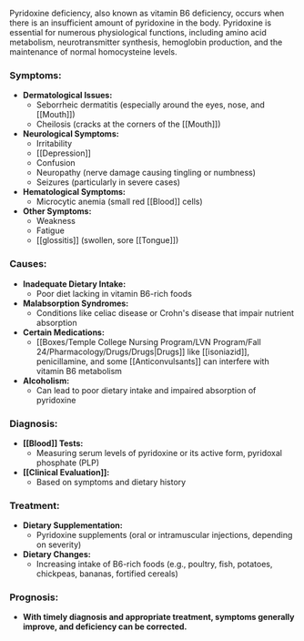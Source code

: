 Pyridoxine deficiency, also known as vitamin B6 deficiency, occurs when there is an insufficient amount of pyridoxine in the body. Pyridoxine is essential for numerous physiological functions, including amino acid metabolism, neurotransmitter synthesis, hemoglobin production, and the maintenance of normal homocysteine levels.

### Symptoms:
- **Dermatological Issues:**
  - Seborrheic dermatitis (especially around the eyes, nose, and [[Mouth]])
  - Cheilosis (cracks at the corners of the [[Mouth]])
- **Neurological Symptoms:**
  - Irritability
  - [[Depression]]
  - Confusion
  - Neuropathy (nerve damage causing tingling or numbness)
  - Seizures (particularly in severe cases)
- **Hematological Symptoms:**
  - Microcytic anemia (small red [[Blood]] cells)
- **Other Symptoms:**
  - Weakness
  - Fatigue
  - [[glossitis]] (swollen, sore [[Tongue]])

### Causes:
- **Inadequate Dietary Intake:**
  - Poor diet lacking in vitamin B6-rich foods
- **Malabsorption Syndromes:**
  - Conditions like celiac disease or Crohn's disease that impair nutrient absorption
- **Certain Medications:**
  - [[Boxes/Temple College Nursing Program/LVN Program/Fall 24/Pharmacology/Drugs/Drugs|Drugs]] like [[isoniazid]], penicillamine, and some [[Anticonvulsants]] can interfere with vitamin B6 metabolism
- **Alcoholism:**
  - Can lead to poor dietary intake and impaired absorption of pyridoxine

### Diagnosis:
- **[[Blood]] Tests:**
  - Measuring serum levels of pyridoxine or its active form, pyridoxal phosphate (PLP)
- **[[Clinical Evaluation]]:**
  - Based on symptoms and dietary history

### Treatment:
- **Dietary Supplementation:**
  - Pyridoxine supplements (oral or intramuscular injections, depending on severity)
- **Dietary Changes:**
  - Increasing intake of B6-rich foods (e.g., poultry, fish, potatoes, chickpeas, bananas, fortified cereals)

### Prognosis:
- **With timely diagnosis and appropriate treatment, symptoms generally improve, and deficiency can be corrected.**

